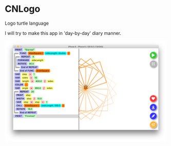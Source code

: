 # CNLogo

Logo turtle language

I will try to make this app in 'day-by-day' diary manner.

![Screen Shot](/ScreenShot.png)
